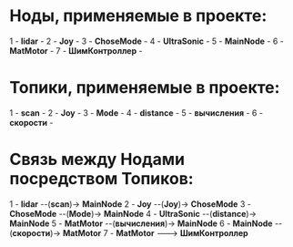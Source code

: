 # Ноды, применяемые в проекте:
1 - **lidar** - 
2 - **Joy** - 
3 - **ChoseMode** - 
4 - **UltraSonic** - 
5 - **MainNode** - 
6 - **MatMotor** - 
7 - **ШимКонтроллер** - 

# Топики, применяемые в проекте:
1 - **scan** - 
2 - **Joy** - 
3 - **Mode** - 
4 - **distance** - 
5 - **вычисления** - 
6 - **скорости** - 

# Связь между Нодами посредством Топиков:
1 - **lidar** --(**scan**)-> **MainNode** 
2 - **Joy** --(**Joy**)-> **ChoseMode** 
3 - **ChoseMode** --(**Mode**)-> **MainNode** 
4 - **UltraSonic** --(**distance**)-> **MainNode** 
5 - **MatMotor** --(**вычисления**)-> **MainNode** 
6 - **MainNode** --(**скорости**)-> **MatMotor** 
7 - **MatMotor** ---> **ШимКонтроллер** 

